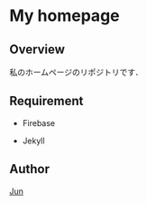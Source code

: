 My homepage
====

## Overview
私のホームページのリポジトリです．

## Requirement

- Firebase

- Jekyll

## Author

[Jun](https://github.com/jun1007na)